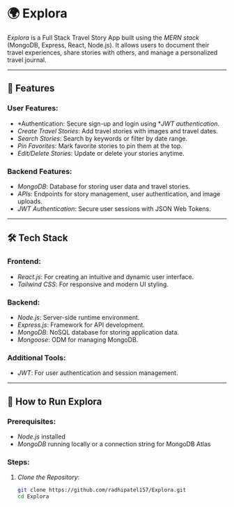 # 🌍 Explora  

*Explora* is a Full Stack Travel Story App built using the *MERN stack* (MongoDB, Express, React, Node.js). It allows users to document their travel experiences, share stories with others, and manage a personalized travel journal.  

---

## 📖 Features  

### User Features:  
- *Authentication: Secure sign-up and login using **JWT authentication*.  
- *Create Travel Stories*: Add travel stories with images and travel dates.  
- *Search Stories*: Search by keywords or filter by date range.  
- *Pin Favorites*: Mark favorite stories to pin them at the top.  
- *Edit/Delete Stories*: Update or delete your stories anytime.  

### Backend Features:  
- *MongoDB*: Database for storing user data and travel stories.  
- *APIs*: Endpoints for story management, user authentication, and image uploads.  
- *JWT Authentication*: Secure user sessions with JSON Web Tokens.  

---

## 🛠 Tech Stack  

### Frontend:  
- *React.js*: For creating an intuitive and dynamic user interface.  
- *Tailwind CSS*: For responsive and modern UI styling.  

### Backend:  
- *Node.js*: Server-side runtime environment.  
- *Express.js*: Framework for API development.  
- *MongoDB*: NoSQL database for storing application data.  
- *Mongoose*: ODM for managing MongoDB.  

### Additional Tools:  
- *JWT*: For user authentication and session management.  

---

## 🚀 How to Run Explora  

### Prerequisites:  
- *Node.js* installed  
- *MongoDB* running locally or a connection string for MongoDB Atlas  

### Steps:  

1. *Clone the Repository*:  
   ```bash
   git clone https://github.com/radhipatel157/Explora.git
   cd Explora
